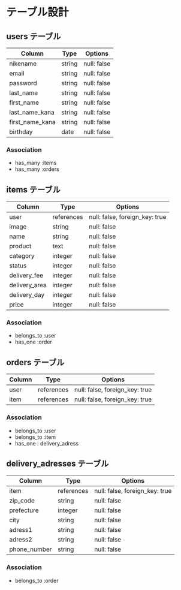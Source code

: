 # テーブル設計

## users テーブル

| Column          | Type   | Options     |
| --------------- | ------ | ----------- |
| nikename        | string | null: false |
| email           | string | null: false |
| password        | string | null: false |
| last_name       | string | null: false |
| first_name      | string | null: false |
| last_name_kana  | string | null: false |
| first_name_kana | string | null: false |
| birthday        | date   | null: false |

### Association

- has_many :items
- has_many :orders


## items テーブル

| Column        | Type       | Options                        |
| ------------- | ---------- | ------------------------------ |
| user          | references | null: false, foreign_key: true |
| image         | string     | null: false                    |
| name          | string     | null: false                    |
| product       | text       | null: false                    |
| category      | integer    | null: false                    |
| status        | integer    | null: false                    |
| delivery_fee  | integer    | null: false                    |
| delivery_area | integer    | null: false                    |
| delivery_day  | integer    | null: false                    |
| price         | integer    | null: false                    |

### Association

- belongs_to :user
- has_one :order


## orders テーブル

| Column  | Type       | Options                        |
| ------- | ---------- | ------------------------------ |
| user    | references | null: false, foreign_key: true |
| item    | references | null: false, foreign_key: true |

### Association

- belongs_to :user
- belongs_to :item
- has_one : delivery_adress


## delivery_adresses テーブル

| Column         | Type       | Options                        |
| -------------- | ---------- | ------------------------------ |
| item           | references | null: false, foreign_key: true |
| zip_code       | string     | null: false                    |
| prefecture     | integer    | null: false                    |
| city           | string     | null: false                    |
| adress1        | string     | null: false                    |
| adress2        | string     | null: false                    |
| phone_number   | string     | null: false                    |

### Association

- belongs_to :order



<!-- ## comments テーブル

| Column  | Type       | Options                        |
| ------- | ---------- | ------------------------------ |
| content | string     |                                |
| user    | references | null: false, foreign_key: true |
| item    | references | null: false, foreign_key: true |

### Association

- belongs_to :user
- belongs_to :item -->
